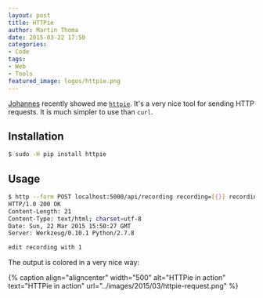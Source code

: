 ```yaml
---
layout: post
title: HTTPie
author: Martin Thoma
date: 2015-03-22 17:50
categories:
- Code
tags:
- Web
- Tools
featured_image: logos/httpie.png
---
```


[Johannes](http://schickling.me/) recently showed me [`httpie`](https://github.com/jakubroztocil/httpie). It's a very nice tool for sending HTTP requests.
It is much simpler to use than `curl`.

## Installation

```bash
$ sudo -H pip install httpie
```

## Usage

```bash
$ http --form POST localhost:5000/api/recording recording=[{}] recording_id=1
HTTP/1.0 200 OK
Content-Length: 21
Content-Type: text/html; charset=utf-8
Date: Sun, 22 Mar 2015 15:50:27 GMT
Server: Werkzeug/0.10.1 Python/2.7.8

edit recording with 1
```

The output is colored in a very nice way:

{% caption align="aligncenter" width="500" alt="HTTPie in action" text="HTTPie in action" url="../images/2015/03/httpie-request.png" %}